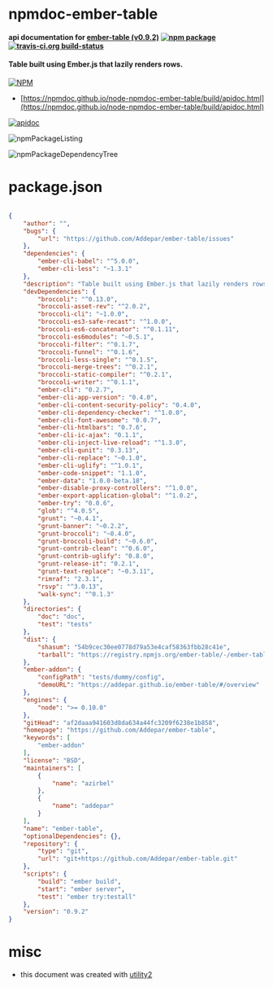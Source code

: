 # npmdoc-ember-table

#### api documentation for  [ember-table (v0.9.2)](https://github.com/Addepar/ember-table)  [![npm package](https://img.shields.io/npm/v/npmdoc-ember-table.svg?style=flat-square)](https://www.npmjs.org/package/npmdoc-ember-table) [![travis-ci.org build-status](https://api.travis-ci.org/npmdoc/node-npmdoc-ember-table.svg)](https://travis-ci.org/npmdoc/node-npmdoc-ember-table)

#### Table built using Ember.js that lazily renders rows.

[![NPM](https://nodei.co/npm/ember-table.png?downloads=true&downloadRank=true&stars=true)](https://www.npmjs.com/package/ember-table)

- [https://npmdoc.github.io/node-npmdoc-ember-table/build/apidoc.html](https://npmdoc.github.io/node-npmdoc-ember-table/build/apidoc.html)

[![apidoc](https://npmdoc.github.io/node-npmdoc-ember-table/build/screenCapture.buildCi.browser.%252Ftmp%252Fbuild%252Fapidoc.html.png)](https://npmdoc.github.io/node-npmdoc-ember-table/build/apidoc.html)

![npmPackageListing](https://npmdoc.github.io/node-npmdoc-ember-table/build/screenCapture.npmPackageListing.svg)

![npmPackageDependencyTree](https://npmdoc.github.io/node-npmdoc-ember-table/build/screenCapture.npmPackageDependencyTree.svg)



# package.json

```json

{
    "author": "",
    "bugs": {
        "url": "https://github.com/Addepar/ember-table/issues"
    },
    "dependencies": {
        "ember-cli-babel": "^5.0.0",
        "ember-cli-less": "~1.3.1"
    },
    "description": "Table built using Ember.js that lazily renders rows.",
    "devDependencies": {
        "broccoli": "^0.13.0",
        "broccoli-asset-rev": "^2.0.2",
        "broccoli-cli": "~1.0.0",
        "broccoli-es3-safe-recast": "^1.0.0",
        "broccoli-es6-concatenator": "^0.1.11",
        "broccoli-es6modules": "~0.5.1",
        "broccoli-filter": "^0.1.7",
        "broccoli-funnel": "^0.1.6",
        "broccoli-less-single": "^0.1.5",
        "broccoli-merge-trees": "^0.2.1",
        "broccoli-static-compiler": "^0.2.1",
        "broccoli-writer": "^0.1.1",
        "ember-cli": "0.2.7",
        "ember-cli-app-version": "0.4.0",
        "ember-cli-content-security-policy": "0.4.0",
        "ember-cli-dependency-checker": "^1.0.0",
        "ember-cli-font-awesome": "0.0.7",
        "ember-cli-htmlbars": "0.7.6",
        "ember-cli-ic-ajax": "0.1.1",
        "ember-cli-inject-live-reload": "^1.3.0",
        "ember-cli-qunit": "0.3.13",
        "ember-cli-replace": "~0.1.0",
        "ember-cli-uglify": "^1.0.1",
        "ember-code-snippet": "1.1.0",
        "ember-data": "1.0.0-beta.18",
        "ember-disable-proxy-controllers": "^1.0.0",
        "ember-export-application-global": "^1.0.2",
        "ember-try": "0.0.6",
        "glob": "^4.0.5",
        "grunt": "~0.4.1",
        "grunt-banner": "~0.2.2",
        "grunt-broccoli": "~0.4.0",
        "grunt-broccoli-build": "~0.6.0",
        "grunt-contrib-clean": "^0.6.0",
        "grunt-contrib-uglify": "0.8.0",
        "grunt-release-it": "0.2.1",
        "grunt-text-replace": "~0.3.11",
        "rimraf": "2.3.1",
        "rsvp": "^3.0.13",
        "walk-sync": "^0.1.3"
    },
    "directories": {
        "doc": "doc",
        "test": "tests"
    },
    "dist": {
        "shasum": "54b9cec30ee0778d79a53e4caf58363fbb28c41e",
        "tarball": "https://registry.npmjs.org/ember-table/-/ember-table-0.9.2.tgz"
    },
    "ember-addon": {
        "configPath": "tests/dummy/config",
        "demoURL": "https://addepar.github.io/ember-table/#/overview"
    },
    "engines": {
        "node": ">= 0.10.0"
    },
    "gitHead": "af2daaa941603d8da634a44fc3209f6238e1b858",
    "homepage": "https://github.com/Addepar/ember-table",
    "keywords": [
        "ember-addon"
    ],
    "license": "BSD",
    "maintainers": [
        {
            "name": "azirbel"
        },
        {
            "name": "addepar"
        }
    ],
    "name": "ember-table",
    "optionalDependencies": {},
    "repository": {
        "type": "git",
        "url": "git+https://github.com/Addepar/ember-table.git"
    },
    "scripts": {
        "build": "ember build",
        "start": "ember server",
        "test": "ember try:testall"
    },
    "version": "0.9.2"
}
```



# misc
- this document was created with [utility2](https://github.com/kaizhu256/node-utility2)
